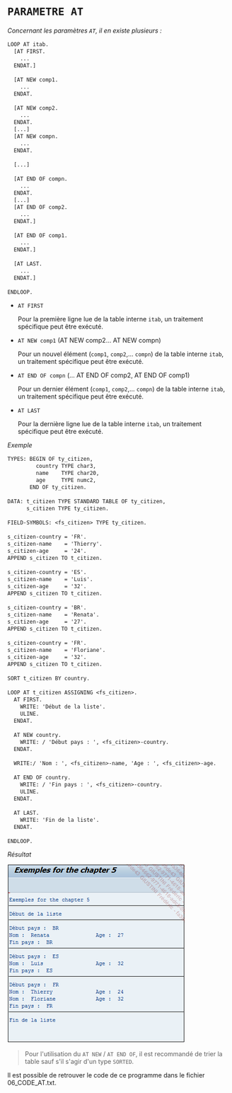 # **`PARAMETRE AT`**

_Concernant les paramètres `AT`, il en existe plusieurs :_

```JS
LOOP AT itab.
  [AT FIRST.
    ...
  ENDAT.]

  [AT NEW comp1.
    ...
  ENDAT.

  [AT NEW comp2.
    ...
  ENDAT.
  [...]
  [AT NEW compn.
    ...
  ENDAT.

  [...]

  [AT END OF compn.
    ...
  ENDAT.
  [...]
  [AT END OF comp2.
    ...
  ENDAT.]

  [AT END OF comp1.
    ...
  ENDAT.]

  [AT LAST.
    ...
  ENDAT.]

ENDLOOP.
```

- `AT FIRST`

  Pour la première ligne lue de la table interne `itab`, un traitement spécifique peut être exécuté.

- `AT NEW comp1` (AT NEW comp2... AT NEW compn)

  Pour un nouvel élément (`comp1`, `comp2`,... `compn`) de la table interne `itab`, un traitement spécifique peut être exécuté.

- `AT END OF compn` (... AT END OF comp2, AT END OF comp1)

  Pour un dernier élément (`comp1`, `comp2`,... `compn`) de la table interne `itab`, un traitement spécifique peut être exécuté.

- `AT LAST`

  Pour la dernière ligne lue de la table interne `itab`, un traitement spécifique peut être exécuté.

_Exemple_

```JS
TYPES: BEGIN OF ty_citizen,
         country TYPE char3,
         name    TYPE char20,
         age     TYPE numc2,
       END OF ty_citizen.

DATA: t_citizen TYPE STANDARD TABLE OF ty_citizen,
      s_citizen TYPE ty_citizen.

FIELD-SYMBOLS: <fs_citizen> TYPE ty_citizen.

s_citizen-country = 'FR'.
s_citizen-name    = 'Thierry'.
s_citizen-age     = '24'.
APPEND s_citizen TO t_citizen.

s_citizen-country = 'ES'.
s_citizen-name    = 'Luis'.
s_citizen-age     = '32'.
APPEND s_citizen TO t_citizen.

s_citizen-country = 'BR'.
s_citizen-name    = 'Renata'.
s_citizen-age     = '27'.
APPEND s_citizen TO t_citizen.

s_citizen-country = 'FR'.
s_citizen-name    = 'Floriane'.
s_citizen-age     = '32'.
APPEND s_citizen TO t_citizen.

SORT t_citizen BY country.

LOOP AT t_citizen ASSIGNING <fs_citizen>.
  AT FIRST.
    WRITE: 'Début de la liste'.
    ULINE.
  ENDAT.

  AT NEW country.
    WRITE: / 'Début pays : ', <fs_citizen>-country.
  ENDAT.

  WRITE:/ 'Nom : ', <fs_citizen>-name, 'Age : ', <fs_citizen>-age.

  AT END OF country.
    WRITE: / 'Fin pays : ', <fs_citizen>-country.
    ULINE.
  ENDAT.

  AT LAST.
    WRITE: 'Fin de la liste'.
  ENDAT.

ENDLOOP.
```

_Résultat_

![](../../99%20-%20Ressources/08_Instructions_itab%20-%2009%20-%2002%20-%2001.png)

> Pour l'utilisation du `AT NEW` / `AT END OF`, il est recommandé de trier la table sauf s'il s'agir d'un type `SORTED`.

Il est possible de retrouver le code de ce programme dans le fichier 06_CODE_AT.txt.
